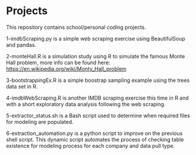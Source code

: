 # Projects
This repository contains school/personal coding projects.

1-imdbScraping.py is a simple web scraping exercise using BeautifulSoup and pandas.

2-monteHall.R is a simulation study using R to simulate the famous Monte Hall problem, more info can be found here: https://en.wikipedia.org/wiki/Monty_Hall_problem

3-bootstrappingEx.R is a simple boostrap sampling example using the trees data set in R.

4-imdbWebScraping.R is another IMDB scraping exercise this time in R and with a short exploratory data analysis following the web scraping.

5-extractor_status.sh is a Bash script used to determine when required files for modeling are populated.

6-extraction_automation.py is a python script to improve on the previous shell script. This dynamic script automates the process of checking table existence for modeling process for each company and data pull type.
